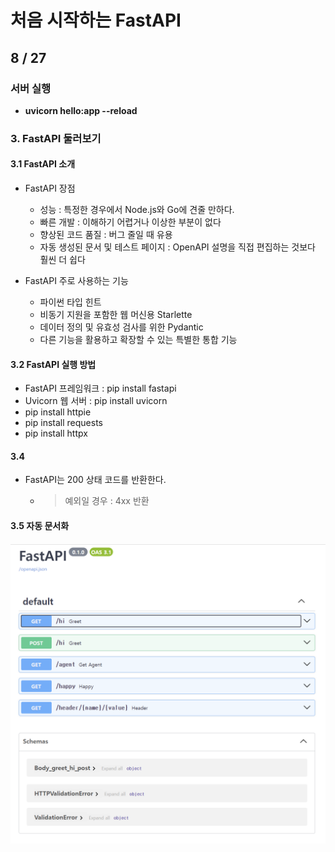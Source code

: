 # 처음 시작하는 FastAPI 

## 8 / 27

### 서버 실행

- **uvicorn hello:app --reload**

### 3. FastAPI 둘러보기

#### 3.1 FastAPI 소개

- FastAPI 장점

  - 성능 : 특정한 경우에서 Node.js와 Go에 견줄 만하다.
  - 빠른 개발 : 이해하기 어렵거나 이상한 부분이 없다
  - 향상된 코드 품질 : 버그 줄일 때 유용
  - 자동 생성된 문서 및 테스트 페이지 : OpenAPI 설명을 직접 편집하는 것보다 훨씬 더 쉽다

- FastAPI 주로 사용하는 기능

  - 파이썬 타입 힌트
  - 비동기 지원을 포함한 웹 머신용 Starlette
  - 데이터 정의 및 유효성 검사를 위한 Pydantic
  - 다른 기능을 활용하고 확장할 수 있는 특별한 통합 기능

#### 3.2 FastAPI 실행 방법

- FastAPI 프레임워크 : pip install fastapi
- Uvicorn 웹 서버 : pip install uvicorn
- pip install httpie
- pip install requests
- pip install httpx

#### 3.4

- FastAPI는 200 상태 코드를 반환한다.
  - > 예외일 경우 : 4xx 반환

#### 3.5 자동 문서화

<!-- http://localhost:8000/docs/ -->

![자동문서화 스크린 샷](FastAPI_docs.png)




